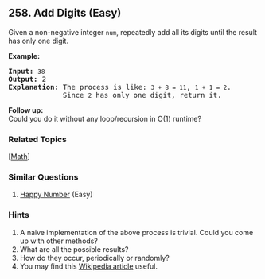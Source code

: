 <!--|This file generated by command(leetcode description); DO NOT EDIT.    |-->
<!--+----------------------------------------------------------------------+-->
<!--|@author    Openset <openset.wang@gmail.com>                           |-->
<!--|@link      https://github.com/openset                                 |-->
<!--|@home      https://github.com/openset/leetcode                        |-->
<!--+----------------------------------------------------------------------+-->

## 258. Add Digits (Easy)

<p>Given a non-negative integer <code>num</code>, repeatedly add all its digits until the result has only one digit.</p>

<p><strong>Example:</strong></p>

<pre>
<strong>Input:</strong> <code>38</code>
<strong>Output:</strong> 2 
<strong>Explanation: </strong>The process is like: <code>3 + 8 = 11</code>, <code>1 + 1 = 2</code>. 
&nbsp;            Since <code>2</code> has only one digit, return it.
</pre>

<p><b>Follow up:</b><br />
Could you do it without any loop/recursion in O(1) runtime?</p>

### Related Topics
[[Math](https://github.com/openset/leetcode/tree/master/tag/math/README.md)] 

### Similar Questions
  1. [Happy Number](https://github.com/openset/leetcode/tree/master/problems/happy-number) (Easy)

### Hints
  1. A naive implementation of the above process is trivial. Could you come up with other methods?
  1. What are all the possible results?
  1. How do they occur, periodically or randomly?
  1. You may find this <a href="https://en.wikipedia.org/wiki/Digital_root" target="_blank">Wikipedia article</a> useful.
